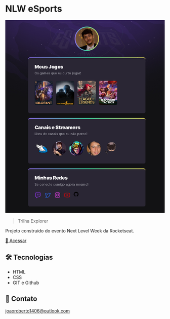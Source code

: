 # NLW eSports

![preview](./.github/preview.png)

> Trilha Explorer

Projeto construido do evento Next Level Week da Rocketseat.

[ 🔗 Acessar](https://joao-roberto-alves.github.io/nlwesports/)

## 🛠️ Tecnologias

- HTML
- CSS
- GIT e Github

## 📱 Contato

joaoroberto1406@outlook.com
